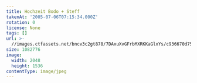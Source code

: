 ```yaml
---
title: Hochzeit Bodo + Steff
takenAt: '2005-07-06T07:15:34.000Z'
rotation: 0
license: None
tags: []
url: >-
  //images.ctfassets.net/bncv3c2gt878/7DAxuXvGFrbMXRKKaGlxYs/c936670d7537ed2c27927e3c72c3a4fc/hochzeit-bodo--steff_4559740209_o
size: 1082776
image:
  width: 2048
  height: 1536
contentType: image/jpeg
---
```


